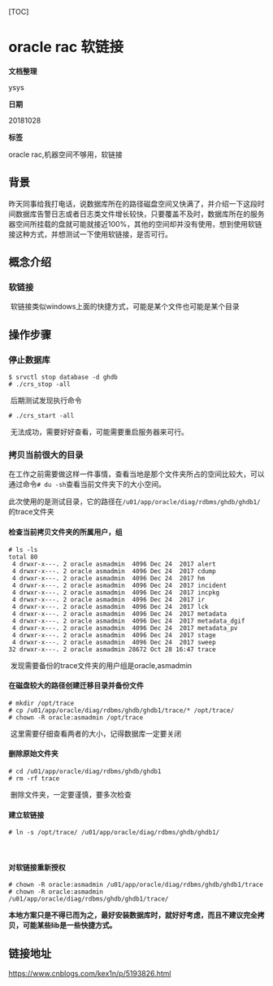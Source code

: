 [TOC]

# oracle rac 软链接

**文档整理**

ysys

**日期**

20181028

**标签**

oracle rac,机器空间不够用，软链接



## 背景

​	昨天同事给我打电话，说数据库所在的路径磁盘空间又快满了，并介绍一下这段时间数据库告警日志或者日志类文件增长较快，只要覆盖不及时，数据库所在的服务器空间所挂载的盘就可能就接近100%，其他的空间却并没有使用，想到使用软链接这种方式，并想测试一下使用软链接，是否可行。



## 概念介绍

### 软链接

​	软链接类似windows上面的快捷方式，可能是某个文件也可能是某个目录



## 操作步骤

### 停止数据库

```
$ srvctl stop database -d ghdb
# ./crs_stop -all
```

​	后期测试发现执行命令

```
# ./crs_start -all
```

​	无法成功，需要好好查看，可能需要重启服务器来可行。



### 拷贝当前很大的目录

​	在工作之前需要做这样一件事情，查看当地是那个文件夹所占的空间比较大，可以通过命令`# du -sh`查看当前文件夹下的大小空间。

​	此次使用的是测试目录，它的路径在`/u01/app/oracle/diag/rdbms/ghdb/ghdb1/`的trace文件夹

#### 检查当前拷贝文件夹的所属用户，组

```
# ls -ls
total 80
 4 drwxr-x---. 2 oracle asmadmin  4096 Dec 24  2017 alert
 4 drwxr-x---. 2 oracle asmadmin  4096 Dec 24  2017 cdump
 4 drwxr-x---. 2 oracle asmadmin  4096 Dec 24  2017 hm
 4 drwxr-x---. 2 oracle asmadmin  4096 Dec 24  2017 incident
 4 drwxr-x---. 2 oracle asmadmin  4096 Dec 24  2017 incpkg
 4 drwxr-x---. 2 oracle asmadmin  4096 Dec 24  2017 ir
 4 drwxr-x---. 2 oracle asmadmin  4096 Dec 24  2017 lck
 4 drwxr-x---. 2 oracle asmadmin  4096 Dec 24  2017 metadata
 4 drwxr-x---. 2 oracle asmadmin  4096 Dec 24  2017 metadata_dgif
 4 drwxr-x---. 2 oracle asmadmin  4096 Dec 24  2017 metadata_pv
 4 drwxr-x---. 2 oracle asmadmin  4096 Dec 24  2017 stage
 4 drwxr-x---. 2 oracle asmadmin  4096 Dec 24  2017 sweep
32 drwxr-x---. 2 oracle asmadmin 28672 Oct 28 16:47 trace
```

​	发现需要备份的trace文件夹的用户组是oracle,asmadmin

#### 在磁盘较大的路径创建迁移目录并备份文件

```
# mkdir /opt/trace
# cp /u01/app/oracle/diag/rdbms/ghdb/ghdb1/trace/* /opt/trace/
# chown -R oracle:asmadmin /opt/trace
```

​	这里需要仔细查看两者的大小，记得数据库一定要关闭



#### 删除原始文件夹

```
# cd /u01/app/oracle/diag/rdbms/ghdb/ghdb1
# rm -rf trace
```

​	删除文件夹，一定要谨慎，要多次检查



#### 建立软链接

```
# ln -s /opt/trace/ /u01/app/oracle/diag/rdbms/ghdb/ghdb1/
```

​	

#### 对软链接重新授权

```
# chown -R oracle:asmadmin /u01/app/oracle/diag/rdbms/ghdb/ghdb1/trace
# chown -R oracle:asmadmin /u01/app/oracle/diag/rdbms/ghdb/ghdb1/trace/
```



**本地方案只是不得已而为之，最好安装数据库时，就好好考虑，而且不建议完全拷贝，可能某些lib是一些快捷方式。**



## 链接地址

https://www.cnblogs.com/kex1n/p/5193826.html